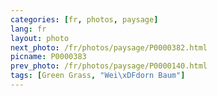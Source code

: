```yaml
---
categories: [fr, photos, paysage]
lang: fr
layout: photo
next_photo: /fr/photos/paysage/P0000382.html
picname: P0000383
prev_photo: /fr/photos/paysage/P0000140.html
tags: [Green Grass, "Wei\xDFdorn Baum"]
---
```


